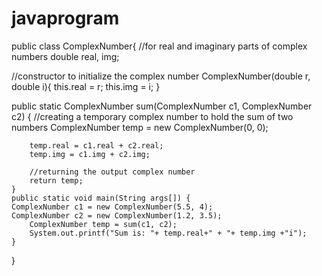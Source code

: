 # javaprogram 
public class ComplexNumber{
   //for real and imaginary parts of complex numbers
   double real, img;
	
   //constructor to initialize the complex number
   ComplexNumber(double r, double i){
	this.real = r;
	this.img = i;
   }
	
   public static ComplexNumber sum(ComplexNumber c1, ComplexNumber c2)
   {
	//creating a temporary complex number to hold the sum of two numbers
        ComplexNumber temp = new ComplexNumber(0, 0);

        temp.real = c1.real + c2.real;
        temp.img = c1.img + c2.img;
        
        //returning the output complex number
        return temp;
    }
    public static void main(String args[]) {
	ComplexNumber c1 = new ComplexNumber(5.5, 4);
	ComplexNumber c2 = new ComplexNumber(1.2, 3.5);
        ComplexNumber temp = sum(c1, c2);
        System.out.printf("Sum is: "+ temp.real+" + "+ temp.img +"i");
    }
}
